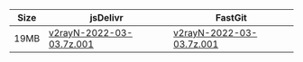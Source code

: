 |    Size   |     jsDelivr  | FastGit |
|  ---  |  ---  |  ---  |
| 19MB | [v2rayN-2022-03-03.7z.001](https://cdn.jsdelivr.net/gh/googleians/v2rayN-32@main/v2rayN-2022-03-03.7z.001) | [v2rayN-2022-03-03.7z.001](https://raw.fastgit.org/googleians/v2rayN-32/main/v2rayN-2022-03-03.7z.001) |
